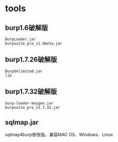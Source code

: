 # tools
## burp1.6破解版
```
BurpLoader.jar
burpsuite_pro_v1.6beta.jar
```
## burp1.7.26破解版
```
BurpUnlimited.jar
lib
```
## burp1.7.32破解版
```
burp-loader-keygen.jar
burpsuite_pro_v1.7.32.jar
```
## sqlmap.jar
sqlmap4burp修改版，兼容MAC OS、Windows、Linux
